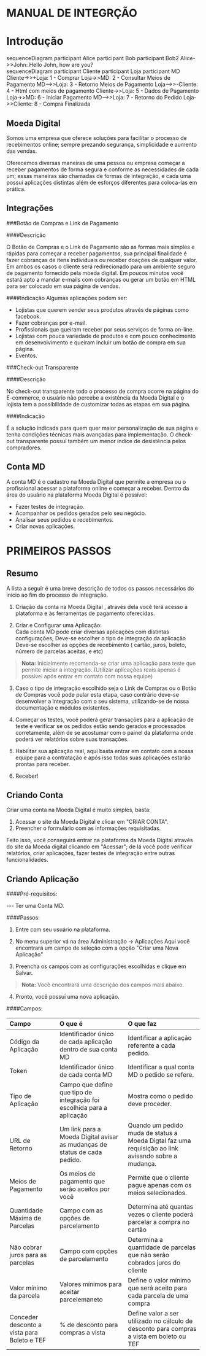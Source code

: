 
**MANUAL DE INTEGRÇÃO**
===================

Introdução
=========

<div class='mermaid'>sequenceDiagram
    participant Alice
    participant Bob
    participant Bob2
    Alice->>John: Hello John, how are you?</div>
<div class="mermaid">sequenceDiagram
  participant Cliente
  participant Loja
  participant MD
  Cliente->>+Loja: 1 - Comprar
  Loja->>MD: 2 - Consultar Meios de Pagamento
  MD-->>Loja: 3 - Retorno Meios de Pagamento
  Loja-->>-Cliente: 4 - Html com meios de pagamento
  Cliente->>Loja: 5 - Dados de Pagamento
  Loja->>MD: 6 - Iniciar Pagamento
  MD-->>Loja: 7 - Retorno do Pedido
  Loja->>Cliente: 8 - Compra Finalizada</div>

Moeda Digital
-------------

Somos uma empresa que oferece soluções para facilitar o processo de recebimentos online; sempre prezando segurança, simplicidade e aumento das vendas. 

Oferecemos diversas maneiras de uma  pessoa ou empresa começar a receber pagamentos de forma segura e conforme as necessidades de cada um; essas maneiras são chamadas de formas de integração, e cada uma possui aplicações distintas além de esforços diferentes para coloca-las em prática.

Integrações
----------------

###Botão de Compras e Link de Pagamento

####Descrição

O Botão de Compras e o Link de Pagamento são as formas mais simples e rápidas para começar a receber pagamentos, sua principal finalidade é fazer cobranças de itens individuais ou receber doações de qualquer valor. Em ambos os casos o cliente será redirecionado para um ambiente seguro de pagamento fornecido pela moeda digital. Em poucos minutos você estará apto a mandar e-mails com cobranças ou gerar um botão em HTML para ser colocado em sua página de vendas.  

####Indicação
Algumas aplicações podem ser:

 - Lojistas que querem vender seus produtos através de páginas como facebook.
 -  Fazer cobranças por e-mail.
 - Profissionais que queiram receber por seus serviços de forma on-line. 
 - Lojistas com pouca variedade de produtos e com pouco conhecimento em desenvolvimento e queiram incluir um botão de compra em sua página.
 - Eventos.


###Check-out Transparente

####Descrição

No check-out transparente todo o processo de compra ocorre na página do E-commerce, o usuário não percebe a existência da Moeda Digital e o lojista tem a possibilidade de customizar todas as etapas em sua página.

####Indicação

É a solução indicada para quem quer maior personalização de sua página e tenha condições técnicas mais avançadas para implementação. 
O check-out transparente possuí também um menor índice de desistência pelos compradores.

Conta MD
-------------

A conta MD é o cadastro na Moeda Digital que permite a empresa ou o profissional acessar a plataforma online e começar a receber. 
Dentro da área do usuário na plataforma Moeda Digital é  possível:

- Fazer testes de integração.
- Acompanhar os pedidos gerados pelo seu negócio.
- Analisar seus pedidos e recebimentos.
- Criar novas aplicações.

PRIMEIROS PASSOS
================

Resumo
-----------

A lista a seguir é uma breve descrição de todos os passos necessários do início ao fim do processo de integração.

1. Criação da conta na Moeda Digital , através dela você terá acesso à plataforma e às ferramentas de  pagamento oferecidas.

2. Criar e Configurar uma Aplicação: 
<br>Cada conta MD pode criar diversas aplicações com distintas configurações;
Deve-se escolher o tipo de integração da aplicação
Deve-se escolher as opções de recebimento ( cartão, juros, boleto, número de parcelas aceitas, e etc)
>**Nota:** Inicialmente recomenda-se criar uma aplicação para teste que permite iniciar a integração. (Utilizar aplicações reais apenas é possível após entrar em contato com nossa equipe)

3. Caso o tipo de integração escolhido seja o Link de Compras ou o Botão de Compras você pode pular esta etapa, caso contrário deve-se desenvolver a integração com o seu sistema, utilizando-se de nossa documentação e módulos existentes.
 
4. Começar os testes, você poderá gerar transações para a aplicação de teste e verificar se os pedidos estão sendo gerados e processados corretamente, além de se acostumar com o painel da plataforma onde poderá ver relatórios sobre suas transações.
 
5. Habilitar sua aplicação real, aqui basta entrar em contato com a nossa equipe para a contratação e após isso todas suas aplicações estarão prontas para receber.
 
6. Receber!


Criando Conta
--------------------

Criar uma conta na Moeda Digital é muito simples, basta:

 1. Acessar o site da Moeda Digital e clicar em "CRIAR CONTA".
 2. Preencher o formulário com as informações requisitadas.

Feito isso, você conseguirá entrar na plataforma da Moeda Digital através do site da Moeda digital clicando em "Acessar"; de lá você pode verificar relatórios, criar aplicações, fazer testes de integração entre outras funcionalidades. 


Criando Aplicação
-------------------------

####Pré-requisitos:

--- Ter uma Conta MD.

####Passos:

1. Entre com seu usuário na plataforma.

2. No menu superior vá na área  Administração → Aplicações 
Aqui você encontrará um campo de seleção com a opção "Criar uma Nova Aplicação"
 
3. Preencha os campos com as configurações escolhidas e clique em Salvar.
>**Nota:** Você encontrará uma descrição dos campos mais abaixo. 
 
4. Pronto, você possui uma nova aplicação.

####Campos: 

| Campo    | O que é | O que faz|
| :-----------------| :---- | :--- |
| Código da Aplicação| Identificador único de cada aplicação dentro de sua conta MD|Identificar a aplicação referente a cada pedido.|
| Token | Identificador único de cada conta MD|Identificar a qual conta MD o pedido se refere.|
| Tipo de Aplicação|Campo que define que tipo de integração foi escolhida para a aplicação|Mostra como o pedido deve proceder.|
|URL de Retorno|Um link para a Moeda Digital avisar as mudanças de status de cada pedido.|Quando um pedido muda de status a Moeda Digtal faz uma requisição ao link avisando sobre a mudança.|
|Meios de Pagamento|Os meios de pagamento que serão aceitos por você|Permite que o cliente pague apenas com os meios selecionados.|
|Quantidade Máxima de Parcelas| Campo com as opções de parcelamento | Determina até quantas vezes o cliente poderá parcelar a compra no cartão  |
|Não cobrar juros para as parcelas|Campo com opções de parcelamento  | Determina a quantidade de parcelas que não serão cobrados juros do cliente |
|Valor mínimo da parcela| Valores mínimos para aceitar parcelemaneto | Define o valor mínimo que será aceito para cada parcela de uma compra |
|Conceder desconto a vista para Boleto e TEF| % de desconto para compras a vista | Define valor a ser utilizado no cálculo de desconto para compras a vista em boleto ou TEF |




